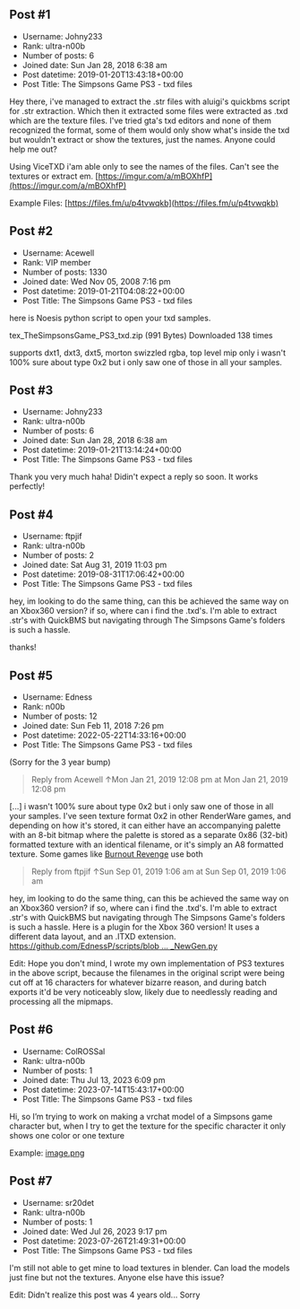 ## Post #1
- Username: Johny233
- Rank: ultra-n00b
- Number of posts: 6
- Joined date: Sun Jan 28, 2018 6:38 am
- Post datetime: 2019-01-20T13:43:18+00:00
- Post Title: The Simpsons Game PS3 - txd files

Hey there, i've managed to extract the .str files with aluigi's quickbms script for .str extraction. Which then it extracted some files were extracted as .txd which are the texture files. I've tried gta's txd editors and none of them recognized the format, some of them would only show what's inside the txd but wouldn't extract or show the textures, just the names. Anyone could help me out? 

Using ViceTXD i'am able only to see the names of the files. Can't see the textures or extract em.
[https://imgur.com/a/mBOXhfP](https://imgur.com/a/mBOXhfP)



Example Files: [https://files.fm/u/p4tvwqkb](https://files.fm/u/p4tvwqkb)
## Post #2
- Username: Acewell
- Rank: VIP member
- Number of posts: 1330
- Joined date: Wed Nov 05, 2008 7:16 pm
- Post datetime: 2019-01-21T04:08:22+00:00
- Post Title: The Simpsons Game PS3 - txd files

here is Noesis python script to open your txd samples.  


 tex_TheSimpsonsGame_PS3_txd.zip
(991 Bytes) Downloaded 138 times


supports dxt1, dxt3, dxt5, morton swizzled rgba, top level mip only
i wasn't 100% sure about type 0x2 but i only saw one of those in all your samples.
## Post #3
- Username: Johny233
- Rank: ultra-n00b
- Number of posts: 6
- Joined date: Sun Jan 28, 2018 6:38 am
- Post datetime: 2019-01-21T13:14:24+00:00
- Post Title: The Simpsons Game PS3 - txd files

Thank you very much haha! Didin't expect a reply so soon. It works perfectly!
## Post #4
- Username: ftpjif
- Rank: ultra-n00b
- Number of posts: 2
- Joined date: Sat Aug 31, 2019 11:03 pm
- Post datetime: 2019-08-31T17:06:42+00:00
- Post Title: The Simpsons Game PS3 - txd files

hey, im looking to do the same thing, can this be achieved the same way on an Xbox360 version? if so, where can i find the .txd's. I'm able to extract .str's with QuickBMS but navigating through The Simpsons Game's folders is such a hassle.

thanks!
## Post #5
- Username: Edness
- Rank: n00b
- Number of posts: 12
- Joined date: Sun Feb 11, 2018 7:26 pm
- Post datetime: 2022-05-22T14:33:16+00:00
- Post Title: The Simpsons Game PS3 - txd files

(Sorry for the 3 year bump)

> Reply from Acewell ↑Mon Jan 21, 2019 12:08 pm at Mon Jan 21, 2019 12:08 pm
>
> 
[...] i wasn't 100% sure about type 0x2 but i only saw one of those in all your samples.
I've seen texture format 0x2 in other RenderWare games, and depending on how it's stored, it can either have an accompanying palette with an 8-bit bitmap where the palette is stored as a separate 0x86 (32-bit) formatted texture with an identical filename, or it's simply an A8 formatted texture.  Some games like [Burnout Revenge](https://github.com/EdnessP/scripts/blob/main/burnout/fmt_Burnout3LRD.py#L777) use both 

> Reply from ftpjif ↑Sun Sep 01, 2019 1:06 am at Sun Sep 01, 2019 1:06 am
>
> 
hey, im looking to do the same thing, can this be achieved the same way on an Xbox360 version? if so, where can i find the .txd's. I'm able to extract .str's with QuickBMS but navigating through The Simpsons Game's folders is such a hassle.
Here is a plugin for the Xbox 360 version!  It uses a different data layout, and an .ITXD extension.
[https://github.com/EdnessP/scripts/blob ... _NewGen.py](https://github.com/EdnessP/scripts/blob/main/simpsons-game/tex_TheSimpsonsGame_NewGen.py)

Edit: Hope you don't mind, I wrote my own implementation of PS3 textures in the above script, because the filenames in the original script were being cut off at 16 characters for whatever bizarre reason, and during batch exports it'd be very noticeably slow, likely due to needlessly reading and processing all the mipmaps.
## Post #6
- Username: ColROSSal
- Rank: ultra-n00b
- Number of posts: 1
- Joined date: Thu Jul 13, 2023 6:09 pm
- Post datetime: 2023-07-14T15:43:17+00:00
- Post Title: The Simpsons Game PS3 - txd files

Hi, so I’m trying to work on making a vrchat model of a Simpsons game character but, when I try to get the texture for the specific character it only shows one color or one texture


Example:
[image.png](https://xentaxbackup.github.io/file/24075_image.png)
## Post #7
- Username: sr20det
- Rank: ultra-n00b
- Number of posts: 1
- Joined date: Wed Jul 26, 2023 9:17 pm
- Post datetime: 2023-07-26T21:49:31+00:00
- Post Title: The Simpsons Game PS3 - txd files

I'm still not able to get mine to load textures in blender. Can load the models just fine but not the textures. Anyone else have this issue?


Edit: Didn't realize this post was 4 years old... Sorry
